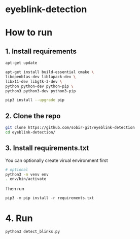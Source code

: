# eyeblink-detection

# How to run

## 1. Install requirements

```bash
apt-get update

apt-get install build-essential cmake \
libopenblas-dev liblapack-dev \
libx11-dev libgtk-3-dev \
python python-dev python-pip \
python3 python3-dev python3-pip

pip3 install --upgrade pip
```

## 2. Clone the repo
```bash
git clone https://github.com/sobir-git/eyeblink-detection
cd eyeblink-detection/
```

## 3. Install requirements.txt
You can optionally create virual environment first
```bash
# optional
python3 -m venv env
. env/bin/activate
```

Then run
```
pip3 -m pip install -r requirements.txt
```

# 4. Run
```bash
python3 detect_blinks.py
```
